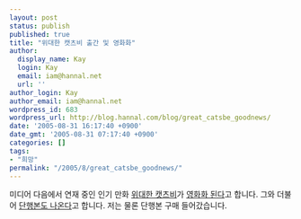 ```yaml
---
layout: post
status: publish
published: true
title: "위대한 캣츠비 출간 및 영화화"
author:
  display_name: Kay
  login: Kay
  email: iam@hannal.net
  url: ''
author_login: Kay
author_email: iam@hannal.net
wordpress_id: 683
wordpress_url: http://blog.hannal.com/blog/great_catsbe_goodnews/
date: '2005-08-31 16:17:40 +0900'
date_gmt: '2005-08-31 07:17:40 +0900'
categories: []
tags:
- "희망"
permalink: "/2005/8/great_catsbe_goodnews/"
---
```

<p>미디어 다음에서 연재 중인 인기 만화 <a href="http://cartoon.media.daum.net/group1/catsbe/">위대한 캣츠비</a>가 <a href="http://www.akzine.com/doha/m13/sub01.asp?rd=Q29kZT05M0EwJk51bT01OTQmR290b1BhZ2U9JkN1cnJlbnQ9NTk0">영화화 된다</a>고 합니다. 그와 더불어 <a href="http://www.akzine.com/doha/m13/sub01.asp?rd=Q29kZT05M0EwJk51bT02MjEmR290b1BhZ2U9JkN1cnJlbnQ9NjIx">단행본도 나온다</a>고 합니다. 저는 물론 단행본 구매 들어갔습니다.</p>
